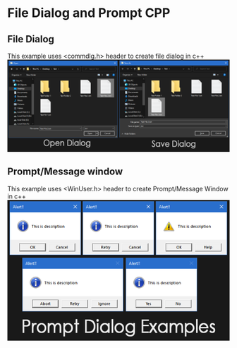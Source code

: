# File Dialog and Prompt CPP

## File Dialog
This example uses <commdlg.h> header to create file dialog in c++
![FileDlgImg](Resources/Screenshot/Dialog.png)

## Prompt/Message window
This example uses <WinUser.h> header to create Prompt/Message Window in c++
![PromptDlgImg](Resources/Screenshot/Prompt.png)